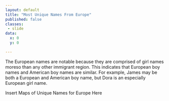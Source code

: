 ```yaml
---
layout: default
title: "Most Unique Names From Europe"
published: false
classes:
 - slide
data:
  x: 0
  y: 0

---
```


The European names are notable because they are comprised of girl names moreso than any other immigrant region. This indicates that European boy names and American boy names are similar. For example, James may be both a European and American boy name, but Dora is an especially European girl name. 

Insert Maps of Unique Names for Europe Here